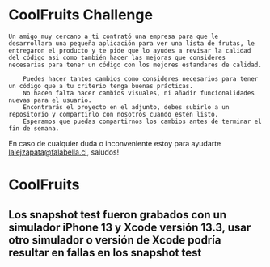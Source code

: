 # CoolFruits Challenge

    Un amigo muy cercano a ti contrató una empresa para que le desarrollara una pequeña aplicación para ver una lista de frutas, le entregaron el producto y te pide que lo ayudes a revisar la calidad del código asi como también hacer las mejoras que consideres necesarias para tener un código con los mejores estandares de calidad.

        Puedes hacer tantos cambios como consideres necesarios para tener un código que a tu criterio tenga buenas prácticas.
        No hacen falta hacer cambios visuales, ni añadir funcionalidades nuevas para el usuario.
        Encontrarás el proyecto en el adjunto, debes subirlo a un repositorio y compartirlo con nosotros cuando estén listo.
        Esperamos que puedas compartirnos los cambios antes de terminar el fin de semana.

En caso de cualquier duda o inconveniente estoy para ayudarte lalejzapata@falabella.cl, saludos!
# CoolFruits

## Los snapshot test fueron grabados con un simulador iPhone 13 y Xcode versión 13.3, usar otro simulador o versión de Xcode podría resultar en fallas en los snapshot test
